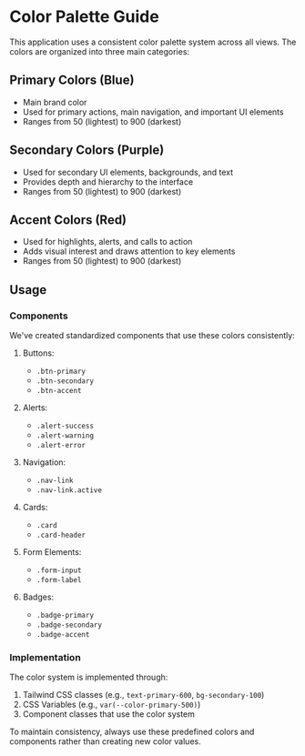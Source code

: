 # Color Palette Guide

This application uses a consistent color palette system across all views. The colors are organized into three main categories:

## Primary Colors (Blue)
- Main brand color
- Used for primary actions, main navigation, and important UI elements
- Ranges from 50 (lightest) to 900 (darkest)

## Secondary Colors (Purple)
- Used for secondary UI elements, backgrounds, and text
- Provides depth and hierarchy to the interface
- Ranges from 50 (lightest) to 900 (darkest)

## Accent Colors (Red)
- Used for highlights, alerts, and calls to action
- Adds visual interest and draws attention to key elements
- Ranges from 50 (lightest) to 900 (darkest)

## Usage

### Components
We've created standardized components that use these colors consistently:

1. Buttons:
   - `.btn-primary`
   - `.btn-secondary`
   - `.btn-accent`

2. Alerts:
   - `.alert-success`
   - `.alert-warning`
   - `.alert-error`

3. Navigation:
   - `.nav-link`
   - `.nav-link.active`

4. Cards:
   - `.card`
   - `.card-header`

5. Form Elements:
   - `.form-input`
   - `.form-label`

6. Badges:
   - `.badge-primary`
   - `.badge-secondary`
   - `.badge-accent`

### Implementation
The color system is implemented through:
1. Tailwind CSS classes (e.g., `text-primary-600`, `bg-secondary-100`)
2. CSS Variables (e.g., `var(--color-primary-500)`)
3. Component classes that use the color system

To maintain consistency, always use these predefined colors and components rather than creating new color values.